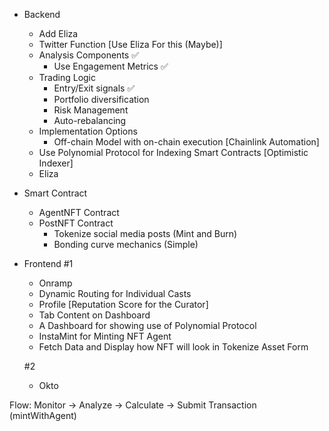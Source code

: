 - Backend
    - Add Eliza
    - Twitter Function [Use Eliza For this (Maybe)]
    - Analysis Components ✅
        - Use Engagement Metrics ✅
    - Trading Logic
        - Entry/Exit signals ✅
        - Portfolio diversification 
        - Risk Management
        - Auto-rebalancing
    - Implementation Options
        - Off-chain Model with on-chain execution [Chainlink Automation]
    - Use Polynomial Protocol for Indexing Smart Contracts [Optimistic Indexer]
    - Eliza

- Smart Contract
    - AgentNFT Contract
    - PostNFT Contract
        - Tokenize social media posts (Mint and Burn)
        - Bonding curve mechanics (Simple)

- Frontend
    #1
    - Onramp
    - Dynamic Routing for Individual Casts
    - Profile [Reputation Score for the Curator]
    - Tab Content on Dashboard
    - A Dashboard for showing use of Polynomial Protocol
    - InstaMint for Minting NFT Agent
    - Fetch Data and Display how NFT will look in Tokenize Asset Form

    #2
    - Okto

Flow:
Monitor → Analyze → Calculate → Submit Transaction (mintWithAgent)